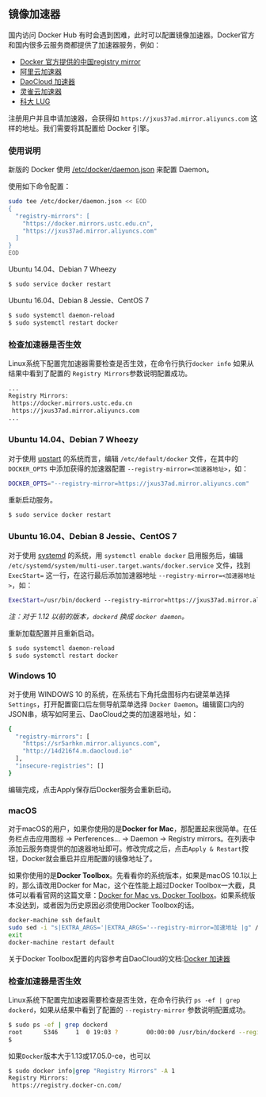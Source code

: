##  镜像加速器

国内访问 Docker Hub 有时会遇到困难，此时可以配置镜像加速器。Docker官方和国内很多云服务商都提供了加速器服务，例如：

* [Docker 官方提供的中国registry mirror](https://docs.docker.com/registry/recipes/mirror/#use-case-the-china-registry-mirror)
* [阿里云加速器](https://cr.console.aliyun.com/#/accelerator)
* [DaoCloud 加速器](https://www.daocloud.io/mirror#accelerator-doc)
* [灵雀云加速器](http://docs.alauda.cn/feature/accelerator.html)
* [科大 LUG](https://lug.ustc.edu.cn/wiki/mirrors/help/docker)

注册用户并且申请加速器，会获得如 `https://jxus37ad.mirror.aliyuncs.com` 这样的地址。我们需要将其配置给 Docker 引擎。

### 使用说明

新版的 Docker 使用 [/etc/docker/daemon.json](https://docs.docker.com/engine/reference/commandline/dockerd/#/daemon-configuration-file) 来配置 Daemon。

使用如下命令配置：

```bash
sudo tee /etc/docker/daemon.json << EOD
{
  "registry-mirrors": [
    "https://docker.mirrors.ustc.edu.cn",
    "https://jxus37ad.mirror.aliyuncs.com"
  ]
}
EOD
```
Ubuntu 14.04、Debian 7 Wheezy

```bash
$ sudo service docker restart
```

Ubuntu 16.04、Debian 8 Jessie、CentOS 7

```bash
$ sudo systemctl daemon-reload
$ sudo systemctl restart docker
```

### 检查加速器是否生效

Linux系统下配置完加速器需要检查是否生效，在命令行执行`docker info` 如果从结果中看到了配置的 `Registry Mirrors`参数说明配置成功。

```bash
...
Registry Mirrors:
 https://docker.mirrors.ustc.edu.cn
 https://jxus37ad.mirror.aliyuncs.com
...
```


### Ubuntu 14.04、Debian 7 Wheezy

对于使用 [upstart](http://upstart.ubuntu.com/) 的系统而言，编辑 `/etc/default/docker` 文件，在其中的 `DOCKER_OPTS` 中添加获得的加速器配置 `--registry-mirror=<加速器地址>`，如：

```bash
DOCKER_OPTS="--registry-mirror=https://jxus37ad.mirror.aliyuncs.com"
```

重新启动服务。

```bash
$ sudo service docker restart
```

### Ubuntu 16.04、Debian 8 Jessie、CentOS 7

对于使用 [systemd](https://www.freedesktop.org/wiki/Software/systemd/) 的系统，用 `systemctl enable docker` 启用服务后，编辑 `/etc/systemd/system/multi-user.target.wants/docker.service` 文件，找到 `ExecStart=` 这一行，在这行最后添加加速器地址 `--registry-mirror=<加速器地址>`，如：

```bash
ExecStart=/usr/bin/dockerd --registry-mirror=https://jxus37ad.mirror.aliyuncs.com
```

*注：对于 1.12 以前的版本，`dockerd` 换成 `docker daemon`。*

重新加载配置并且重新启动。

```bash
$ sudo systemctl daemon-reload
$ sudo systemctl restart docker
```

### Windows 10
对于使用 WINDOWS 10 的系统，在系统右下角托盘图标内右键菜单选择 `Settings`，打开配置窗口后左侧导航菜单选择 `Docker Daemon`。编辑窗口内的JSON串，填写如阿里云、DaoCloud之类的加速器地址，如：

```bash
{
  "registry-mirrors": [
    "https://sr5arhkn.mirror.aliyuncs.com",
    "http://14d216f4.m.daocloud.io"
  ],
  "insecure-registries": []
}
```
编辑完成，点击Apply保存后Docker服务会重新启动。

### macOS

对于macOS的用户，如果你使用的是**Docker for Mac**，那配置起来很简单。在任务栏点击应用图标 -> Perferences... -> Daemon -> Registry mirrors。在列表中添加云服务商提供的加速器地址即可。修改完成之后，点击`Apply & Restart`按钮，Docker就会重启并应用配置的镜像地址了。

如果你使用的是**Docker Toolbox**。先看看你的系统版本，如果是macOS 10.1以上的，那么请改用Docker for Mac，这个在性能上超过Docker Toolbox一大截，具体可以看看官网的这篇文章：[Docker for Mac vs. Docker Toolbox](https://docs.docker.com/docker-for-mac/docker-toolbox/)。如果系统版本没达到，或者因为历史原因必须使用Docker Toolbox的话。

```bash
docker-machine ssh default
sudo sed -i "s|EXTRA_ARGS='|EXTRA_ARGS='--registry-mirror=加速地址 |g" /var/lib/boot2docker/profile
exit
docker-machine restart default 
```

关于Docker Toolbox配置的内容参考自DaoCloud的文档:[Docker 加速器](http://guide.daocloud.io/dcs/daocloud-9153151.html#docker-toolbox)

### 检查加速器是否生效

Linux系统下配置完加速器需要检查是否生效，在命令行执行 `ps -ef | grep dockerd`，如果从结果中看到了配置的 `--registry-mirror` 参数说明配置成功。

```bash
$ sudo ps -ef | grep dockerd
root      5346     1  0 19:03 ?        00:00:00 /usr/bin/dockerd --registry-mirror=https://jxus37ad.mirror.aliyuncs.com
$
```
如果`Docker`版本大于1.13或17.05.0-ce，也可以
```bash
$ sudo docker info|grep "Registry Mirrors" -A 1
Registry Mirrors:
 https://registry.docker-cn.com/
```
